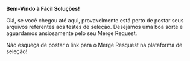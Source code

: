 **Bem-Vindo à Fácil Soluções!**

Olá, se você chegou até aqui, provavelmente está perto de postar seus arquivos referentes aos testes de seleção.
Desejamos uma boa sorte e aguardamos ansiosamente pelo seu Merge Request.

Não esqueça de postar o link para o Merge Resquest na plataforma de seleção!